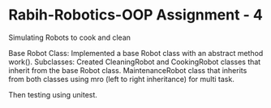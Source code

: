 # Rabih-Robotics-OOP Assignment - 4
Simulating Robots to cook and clean

Base Robot Class: Implemented a base Robot class with an abstract method work().
Subclasses: Created CleaningRobot and CookingRobot classes that inherit from the base Robot class. MaintenanceRobot class that inherits from both classes using mro (left to right inheritance) for multi task.

Then testing using unitest.